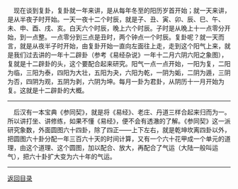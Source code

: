 &emsp;现在谈到复卦，复卦就一年来讲，是从每年冬至的阳历岁首开始；就一天来讲，是从半夜子时开始。一天一夜十二个时辰，就是子、丑、寅、卯、辰、巳、午、未、申、酉、戌、亥。白天六个时辰，晚上六个时辰。子时是从晚上十一点零分开始，到一点整。一点零分到三点是丑时，两个钟点一个时辰。复卦呢？就一天而言，就是从夜半子时开始，由复卦开始一直向左面往上走，走到这个阳气上来，就是我们过去讲的一年十二辟卦（参考《易经杂说》一年十二月六阴六阳之象图），复就是十二辟卦的头，这个要配合起来研究。阳气一点一点开始，一阳为复，二阳为临，三阳为泰，四阳为大壮，五阳为夬，六阳为乾，一阴为姤，二阴为遁，三阴为否，四阴为观，五阴为剥，六阴为坤。每月一卦为君卦，从阴历十一月开始为复。这就是十二辟卦的大概。
___
&emsp;后汉有一本宝典《参同契》，就是将《易经》、老庄、丹道三样合起来归而为一。所以讲打坐、讲修练，如果不懂《易经》，便不会有透澈的了解。《参同契》这一派研究象数，外面圆图六十四卦，除了四正——上下左右，就是乾坤坎离四卦以外，把圆图六十卦分配一年三百六十天的时间计算，又有一个六十花甲成一个单元的道理，由这个道理、这个圆图，加以配合、放大，再配合了气运（大陆一般叫运气），把六十卦扩大变为六十年的气运。
___
[返回目录](../../master/README.md#目录)